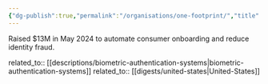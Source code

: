 ```yaml
---
{"dg-publish":true,"permalink":"/organisations/one-footprint/","title":"One Footprint"}
---
```



Raised $13M in May 2024 to automate consumer onboarding and reduce identity fraud.

related_to:: [[descriptions/biometric-authentication-systems\|biometric-authentication-systems]]
related_to:: [[digests/united-states\|United-States]]
